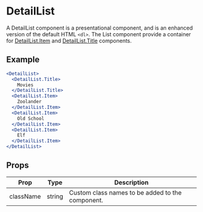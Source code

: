 # DetailList

A DetailList component is a presentational component, and is an enhanced version of the default HTML `<dl>`. The List component provide a container for [DetailList.Item](./Item.md) and [DetailList.Title](./Title.md) components.

## Example

```jsx
<DetailList>
  <DetailList.Title>
    Movies
  </DetailList.Title>
  <DetailList.Item>
    Zoolander
  </DetailList.Item>
  <DetailList.Item>
    Old School
  </DetailList.Item>
  <DetailList.Item>
    Elf
  </DetailList.Item>
</DetailList>
```


## Props

| Prop | Type | Description |
| --- | --- | --- |
| className | string | Custom class names to be added to the component. |
